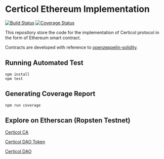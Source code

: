 # Certicol Ethereum Implementation

[![Build Status](https://travis-ci.org/certicol/certicol-ethereum.svg?branch=master)](https://travis-ci.org/certicol/certicol-ethereum)
[![Coverage Status](https://coveralls.io/repos/github/certicol/certicol-ethereum/badge.svg?branch=master)](https://coveralls.io/github/certicol/certicol-ethereum?branch=master)

This repository store the code for the implementation of Certicol protocol in the form of Ethereum smart contract.

Contracts are developed with reference to [openzeppelin-solidity](https://github.com/OpenZeppelin/openzeppelin-solidity).

## Running Automated Test

```
npm install
npm test
```

## Generating Coverage Report

```
npm run coverage
```

## Explore on Etherscan (Ropsten Testnet)

[Certicol CA](https://ropsten.etherscan.io/address/0xe96d129b1f96df66425836c8c582d5d653ea39f1)

[Certicol DAO Token](https://ropsten.etherscan.io/address/0xaeab3e2c85bb2547dff39e28a506975fbf3ed604)

[Certicol DAO](https://ropsten.etherscan.io/address/0x1c918d95306186cbee25cf03a5d73c3b54c55395)
